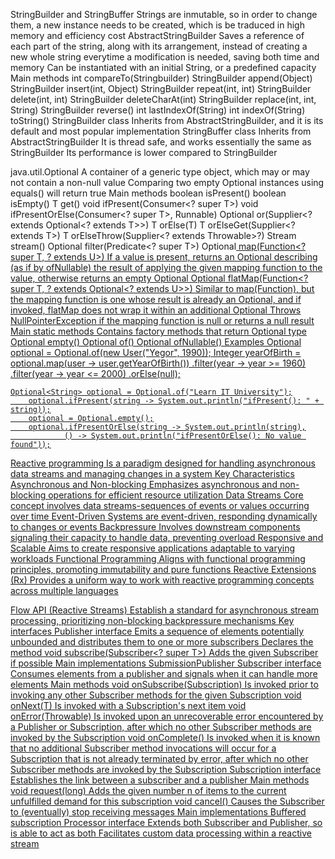 StringBuilder and StringBuffer
  Strings are inmutable, so in order to change them, a new instance needs to be created,
    which is be traduced in high memory and efficiency cost
  AbstractStringBuilder
    Saves a reference of each part of the string, along with its arrangement, 
      instead of creating a new whole string everytime a modification is needed, 
      saving both time and memory 
    Can be instantiated with an initial String, or a predefined capacity
    Main methods
      int compareTo(Stringbuilder)
      StringBuilder append(Object)
      StringBuilder insert(int, Object)
      StringBuilder repeat(int, int)
      StringBuilder delete(int, int)
      StringBuilder deleteCharAt(int)
      StringBuilder replace(int, int, String)
      StringBuilder reverse()
      int lastIndexOf(String)
      int indexOf(String)
      toString()
  StringBuilder class
    Inherits from AbstractStringBuilder, and it is its default and most popular implementation
  StringBuffer class
    Inherits from AbstractStringBuilder
    It is thread safe, and works essentially the same as StringBuilder
    Its performance is lower compared to StringBuilder

java.util.Optional<T>
  A container of a generic type object, which may or may not contain a non-null value
  Comparing two empty Optional instances using equals() will return true
  Main methods
    boolean isPresent()
    boolean isEmpty()
    T get()
    void ifPresent(Consumer<? super T>)
    void ifPresentOrElse(Consumer<? super T>, Runnable)
    Optional<T> or(Supplier<? extends Optional<? extends T>>)
    T orElse(T)
    T orElseGet(Supplier<? extends T>)
    T orElseThrow(Supplier<? extends Throwable>?)
    Stream<T> stream()
    Optional<T> filter(Predicate<? super T>)
    Optional<U> map(Function<? super T, ? extends U>)
      If a value is present, returns an Optional describing (as if by ofNullable) the result 
        of applying the given mapping function to the value, otherwise returns an empty Optional
    Optional<U> flatMap(Function<? super T, ? extends Optional<? extends U>>)
      Similar to map(Function), but the mapping function is one whose result is already an Optional, 
        and if invoked, flatMap does not wrap it within an additional Optional
      Throws NullPointerException if the mapping function is null or returns a null result
  Main static methods
    Contains factory methods that return Optional type
      Optional<T> empty()
      Optional<T> of()
      Optional<T> ofNullable()
  Examples
    Optional<User> optional = Optional.of(new User("Yegor", 1990));
		Integer yearOfBirth = optional.map(user -> user.getYearOfBirth())
				.filter(year -> year >= 1960)
				.filter(year -> year <= 2000)
				.orElse(null);

    Optional<String> optional = Optional.of("Learn IT University");
		optional.ifPresent(string -> System.out.println("ifPresent(): " + string));
		optional = Optional.empty();
		optional.ifPresentOrElse(string -> System.out.println(string),
				() -> System.out.println("ifPresentOrElse(): No value found"));

Reactive programming
  Is a paradigm designed for handling asynchronous data streams and managing changes in a system
  Key Characteristics
    Asynchronous and Non-blocking
      Emphasizes asynchronous and non-blocking operations for efficient resource utilization
    Data Streams
      Core concept involves data streams-sequences of events or values occurring over time
    Event-Driven
      Systems are event-driven, responding dynamically to changes or events
    Backpressure
      Involves downstream components signaling their capacity to handle data, preventing overload
    Responsive and Scalable
      Aims to create responsive applications adaptable to varying workloads
    Functional Programming
      Aligns with functional programming principles, promoting immutability and pure functions
    Reactive Extensions (Rx)
      Provides a uniform way to work with reactive programming concepts across multiple languages

Flow API (Reactive Streams)
  Establish a standard for asynchronous stream processing, prioritizing non-blocking backpressure mechanisms
  Key interfaces
    Publisher<T> interface
      Emits a sequence of elements potentially unbounded and distributes them to one or more subscribers
      Declares the method 
        void subscribe(Subscriber<? super T>)
          Adds the given Subscriber if possible
      Main implementations
        SubmissionPublisher
    Subscriber interface
      Consumes elements from a publisher and signals when it can handle more elements
      Main methods
        void onSubscribe(Subscription)
          Is invoked prior to invoking any other Subscriber methods for the given Subscription
        void onNext(T)
          Is invoked with a Subscription's next item
        void onError(Throwable)
          Is invoked upon an unrecoverable error encountered by a Publisher or Subscription, 
            after which no other Subscriber methods are invoked by the Subscription
        void onComplete()
          Is invoked when it is known that no additional Subscriber method invocations will occur 
            for a Subscription that is not already terminated by error, 
            after which no other Subscriber methods are invoked by the Subscription
    Subscription interface
      Establishes the link between a subscriber and a publisher
      Main methods
        void request(long)
          Adds the given number n of items to the current unfulfilled demand for this subscription
        void cancel()
          Causes the Subscriber to (eventually) stop receiving messages
      Main implementations
        Buffered subscription
    Processor interface
      Extends both Subscriber and Publisher, so is able to act as both
      Facilitates custom data processing within a reactive stream